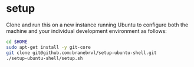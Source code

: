 setup
=========
Clone and run this on a new instance running Ubuntu to
configure both the machine and your individual development environment as
follows:

```sh
cd $HOME
sudo apt-get install -y git-core
git clone git@github.com:branebrvl/setup-ubuntu-shell.git
./setup-ubuntu-shell/setup.sh   
```
